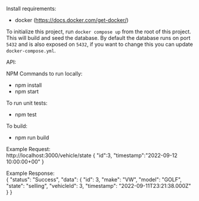 Install requirements:
 - docker (https://docs.docker.com/get-docker/)

To initialize this project, run `docker compose up` from the root of this project. This will build and seed the database. By default the database runs on port `5432` and is also exposed on `5432`, if you want to change this you can update `docker-compose.yml`.

API:

NPM Commands to run locally:
- npm install
- npm start

To run unit tests:
- npm test

To build:
- npm run build

Example Request: <br/>
http://localhost:3000/vehicle/state
{
    "id":3,
    "timestamp":"2022-09-12 10:00:00+00"
}

Example Response:<br/>
{
    "status": "Success",
    "data": {
        "id": 3,
        "make": "VW",
        "model": "GOLF",
        "state": "selling",
        "vehicleId": 3,
        "timestamp": "2022-09-11T23:21:38.000Z"
    }
}
